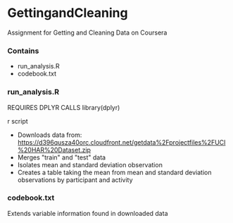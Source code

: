 GettingandCleaning
===========
Assignment for Getting and Cleaning Data on Coursera

### Contains
* run_analysis.R
* codebook.txt

### run_analysis.R

REQUIRES DPLYR CALLS library(dplyr)

r script
* Downloads data from: https://d396qusza40orc.cloudfront.net/getdata%2Fprojectfiles%2FUCI%20HAR%20Dataset.zip
* Merges "train" and "test" data
* Isolates mean and standard deviation observation
* Creates a table taking the mean from mean and standard deviation observations by participant and activity

### codebook.txt
Extends variable information found in downloaded data
